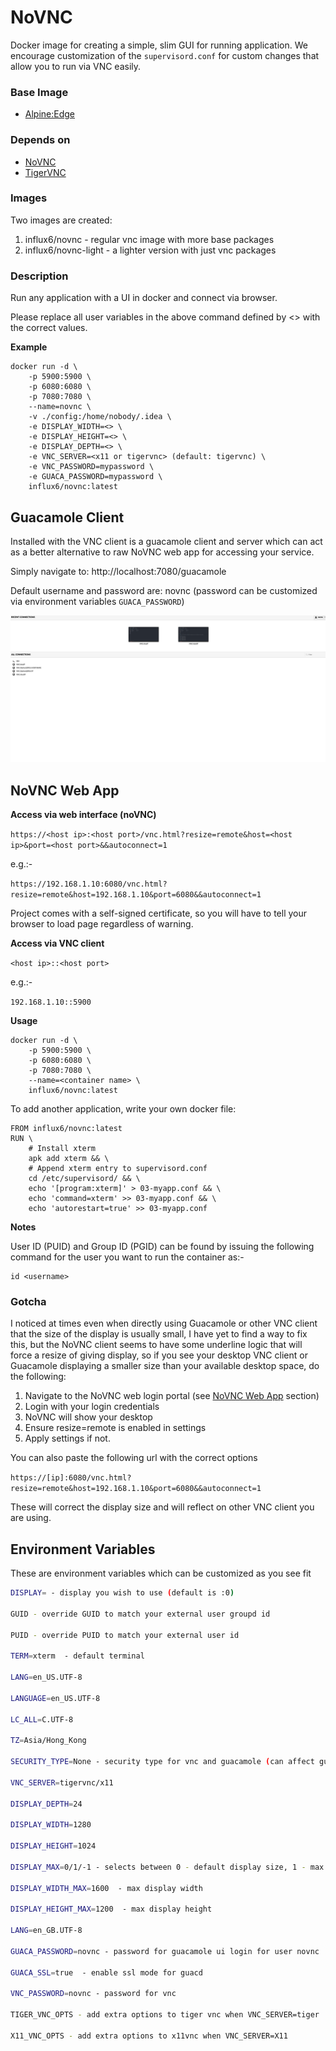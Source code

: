 # NoVNC
Docker image for creating a simple, slim GUI for running application. We encourage customization of the `supervisord.conf`
for custom changes that allow you to run via VNC easily.

### Base Image

- [Alpine:Edge](https://hub.docker.com/_/alpine)

### Depends on

- [NoVNC](https://github.com/novnc/noVNC)
- [TigerVNC](https://github.com/TigerVNC/tigervnc)

### Images

Two images are created:

1. influx6/novnc - regular vnc image with more base packages
2. influx6/novnc-light - a lighter version with just vnc packages

### Description

Run any application with a UI in docker and connect via browser.

Please replace all user variables in the above command defined by <> with the correct values.

**Example**
```
docker run -d \
    -p 5900:5900 \
    -p 6080:6080 \
    -p 7080:7080 \
    --name=novnc \
    -v ./config:/home/nobody/.idea \
    -e DISPLAY_WIDTH=<> \
    -e DISPLAY_HEIGHT=<> \
    -e DISPLAY_DEPTH=<> \
    -e VNC_SERVER=<x11 or tigervnc> (default: tigervnc) \
    -e VNC_PASSWORD=mypassword \
    -e GUACA_PASSWORD=mypassword \
    influx6/novnc:latest
```


## Guacamole Client

Installed with the VNC client is a guacamole client and server which can act as a better alternative to raw NoVNC web app for
accessing your service.

Simply navigate to: http://localhost:7080/guacamole

Default username and password are: novnc (password can be customized via environment variables `GUACA_PASSWORD`)

![img.png](img.png)

## NoVNC Web App

**Access via web interface (noVNC)**

`https://<host ip>:<host port>/vnc.html?resize=remote&host=<host ip>&port=<host port>&&autoconnect=1`

e.g.:-

`https://192.168.1.10:6080/vnc.html?resize=remote&host=192.168.1.10&port=6080&&autoconnect=1`

Project comes with a self-signed certificate, so you will have to tell your browser to load page regardless of warning.

**Access via VNC client**

`<host ip>::<host port>`

e.g.:-

`192.168.1.10::5900`

**Usage**
```
docker run -d \
    -p 5900:5900 \
    -p 6080:6080 \
    -p 7080:7080 \
    --name=<container name> \
    influx6/novnc:latest
```

To add another application, write your own docker file:

```docker-file
FROM influx6/novnc:latest
RUN \
    # Install xterm
    apk add xterm && \
    # Append xterm entry to supervisord.conf
    cd /etc/supervisord/ && \
    echo '[program:xterm]' > 03-myapp.conf && \
    echo 'command=xterm' >> 03-myapp.conf && \
    echo 'autorestart=true' >> 03-myapp.conf
```

**Notes**

User ID (PUID) and Group ID (PGID) can be found by issuing the following command for the user you want to run the container as:-

```
id <username>
```


### Gotcha

I noticed at times even when directly using Guacamole or other VNC client that the size of the display is usually small, 
I have yet to find a way to fix this, but the NoVNC client seems to have some underline logic that will force a resize of 
giving display, so if you see your desktop VNC client or Guacamole displaying a smaller size than your available desktop space, do the following:

1. Navigate to the NoVNC web login portal (see [NoVNC Web App](#novnc-web-app) section)
2. Login with your login credentials
3. NoVNC will show your desktop
4. Ensure resize=remote is enabled in settings
5. Apply settings if not.

You can also paste the following url with the correct options

`https://[ip]:6080/vnc.html?resize=remote&host=192.168.1.10&port=6080&&autoconnect=1`

These will correct the display size and will reflect on other VNC client you are using.

## Environment Variables

These are environment variables which can be customized as you see fit


```bash
DISPLAY= - display you wish to use (default is :0)

GUID - override GUID to match your external user groupd id

PUID - override PUID to match your external user id

TERM=xterm  - default terminal

LANG=en_US.UTF-8 

LANGUAGE=en_US.UTF-8 

LC_ALL=C.UTF-8 

TZ=Asia/Hong_Kong 

SECURITY_TYPE=None - security type for vnc and guacamole (can affect guacamole connectivity)

VNC_SERVER=tigervnc/x11

DISPLAY_DEPTH=24 

DISPLAY_WIDTH=1280 

DISPLAY_HEIGHT=1024 

DISPLAY_MAX=0/1/-1 - selects between 0 - default display size, 1 - max display size or -1 - auto display settings 

DISPLAY_WIDTH_MAX=1600  - max display width

DISPLAY_HEIGHT_MAX=1200  - max display height

LANG=en_GB.UTF-8 

GUACA_PASSWORD=novnc - password for guacamole ui login for user novnc

GUACA_SSL=true  - enable ssl mode for guacd

VNC_PASSWORD=novnc - password for vnc

TIGER_VNC_OPTS - add extra options to tiger vnc when VNC_SERVER=tiger

X11_VNC_OPTS - add extra options to x11vnc when VNC_SERVER=X11
```